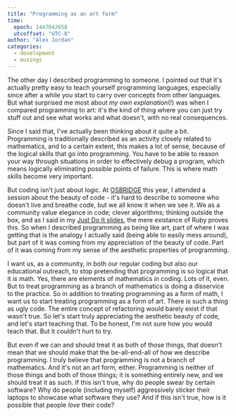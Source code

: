 ```yaml
---
title: "Programming as an art form"
time:
  epoch: 1447042658
  utcoffset: "UTC-8"
author: "Alex Jordan"
categories:
  - development
  - musings
---
```


The other day I described programming to someone. I pointed out that it's actually pretty easy to teach yourself programming languages, especially since after a while you start to carry over concepts from other languages. But what surprised me most about _my own explanation_(!) was when I compared programming to art: it's the kind of thing where you can just try stuff out and see what works and what doesn't, with no real consequences.

Since I said that, I've actually been thinking about it quite a bit. Programming is traditionally described as an activity closely related to mathematics, and to a certain extent, this makes a lot of sense, because of the logical skills that go into programming. You have to be able to reason your way through situations in order to effectively debug a program, which means logically eliminating possible points of failure. This is where math skills become very important.

But coding isn't just about logic. At [OSBRIDGE][1] this year, I attended a session about the beauty of code - it's hard to describe to someone who doesn't live and breathe code, but we all know it when we see it. We as a community value elegance in code; clever algorithms; thinking outside the box, and as I said in my [Just Do It slides][2], the mere existance of Ruby proves this. So when I described programming as being like art, part of where I was getting that is the analogy I actually said (being able to easily mess around), but part of it was coming from my appreciation of the beauty of code. Part of it was coming from my sense of the aesthetic properties of programming.

I want us, as a community, in both our regular coding but also our educational outreach, to stop pretending that programming is so logical that it _is_ math. Yes, there are elements of mathematics in coding. Lots of it, even. But to treat programming as a branch of mathematics is doing a disservice to the practice. So in addition to treating programming as a form of math, I want us to start treating programming as a form of art. There _is_ such a thing as ugly code. The entire concept of refactoring would barely exist if that wasn't true. So let's start truly appreciating the aesthetic beauty of code, and let's start teaching that. To be honest, I'm not sure how you would teach that. But it couldn't hurt to try.

But even if we can and should treat it as both of those things, that doesn't mean that we should make that the be-all-end-all of how we describe programming. I truly believe that programming is not a branch of mathematics. And it's not an art form, either. Programming is neither of those things and both of those things; it is something entirely new, and we should treat it as such. If this isn't true, why do people swear by certain software? Why do people (including myself) aggressively sticker their laptops to showcase what software they use? And if this isn't true, how is it possible that people _love_ their code?

 [1]: http://opensourcebridge.org/
 [2]: https://strugee.net/presentation-just-do-it/#19
